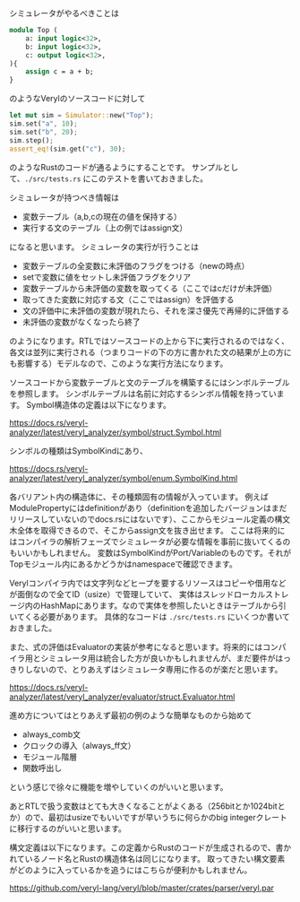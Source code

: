 シミュレータがやるべきことは

```systemverilog
module Top (
    a: input logic<32>,
    b: input logic<32>,
    c: output logic<32>,
){
    assign c = a + b;
}
```

のようなVerylのソースコードに対して

```rust
let mut sim = Simulator::new("Top");
sim.set("a", 10);
sim.set("b", 20);
sim.step();
assert_eq!(sim.get("c"), 30);
```

のようなRustのコードが通るようにすることです。
サンプルとして、`./src/tests.rs` にこのテストを書いておきました。


シミュレータが持つべき情報は

* 変数テーブル（a,b,cの現在の値を保持する）
* 実行する文のテーブル（上の例ではassign文）

になると思います。
シミュレータの実行が行うことは

* 変数テーブルの全変数に未評価のフラグをつける（newの時点）
* setで変数に値をセットし未評価フラグをクリア
* 変数テーブルから未評価の変数を取ってくる（ここではcだけが未評価）
* 取ってきた変数に対応する文（ここではassign）を評価する
* 文の評価中に未評価の変数が現れたら、それを深さ優先で再帰的に評価する
* 未評価の変数がなくなったら終了

のようになります。RTLではソースコードの上から下に実行されるのではなく、各文は並列に実行される（つまりコードの下の方に書かれた文の結果が上の方にも影響する）モデルなので、このような実行方法になります。

ソースコードから変数テーブルと文のテーブルを構築するにはシンボルテーブルを参照します。
シンボルテーブルは名前に対応するシンボル情報を持っています。
Symbol構造体の定義は以下になります。

https://docs.rs/veryl-analyzer/latest/veryl_analyzer/symbol/struct.Symbol.html

シンボルの種類はSymbolKindにあり、

https://docs.rs/veryl-analyzer/latest/veryl_analyzer/symbol/enum.SymbolKind.html

各バリアント内の構造体に、その種類固有の情報が入っています。
例えばModulePropertyにはdefinitionがあり（definitionを追加したバージョンはまだリリースしていないのでdocs.rsにはないです）、ここからモジュール定義の構文木全体を取得できるので、そこからassign文を抜き出せます。
ここは将来的にはコンパイラの解析フェーズでシミュレータが必要な情報を事前に抜いてくるのもいいかもしれません。
変数はSymbolKindがPort/Variableのものです。それがTopモジュール内にあるかどうかはnamespaceで確認できます。

Verylコンパイラ内では文字列などヒープを要するリソースはコピーや借用などが面倒なので全てID（usize）で管理していて、
実体はスレッドローカルストレージ内のHashMapにあります。なので実体を参照したいときはテーブルから引いてくる必要があります。
具体的なコードは `./src/tests.rs` にいくつか書いておきました。

また、式の評価はEvaluatorの実装が参考になると思います。将来的にはコンパイラ用とシミュレータ用は統合した方が良いかもしれませんが、まだ要件がはっきりしないので、とりあえずはシミュレータ専用に作るのが楽だと思います。

https://docs.rs/veryl-analyzer/latest/veryl_analyzer/evaluator/struct.Evaluator.html

進め方についてはとりあえず最初の例のような簡単なものから始めて

* always_comb文
* クロックの導入（always_ff文）
* モジュール階層
* 関数呼出し

という感じで徐々に機能を増やしていくのがいいと思います。

あとRTLで扱う変数はとても大きくなることがよくある（256bitとか1024bitとか）ので、最初はusizeでもいいですが早いうちに何らかのbig integerクレートに移行するのがいいと思います。

構文定義は以下になります。この定義からRustのコードが生成されるので、書かれているノード名とRustの構造体名は同じになります。
取ってきたい構文要素がどのように入っているかを追うにはこちらが便利かもしれません。

https://github.com/veryl-lang/veryl/blob/master/crates/parser/veryl.par
